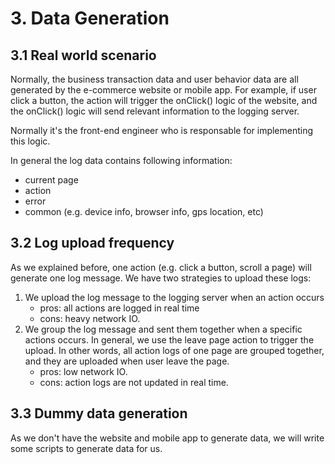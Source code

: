 # 3. Data Generation

## 3.1 Real world scenario
Normally, the business transaction data and user behavior data are all generated by the e-commerce website or mobile app.
For example, if user click a button, the action will trigger the onClick() logic of the website, and the onClick() logic
will send relevant information to the logging server.

Normally it's the front-end engineer who is responsable for implementing this logic. 

In general the log data contains following information:
- current page 
- action 
- error 
- common (e.g. device info, browser info, gps location, etc)

## 3.2 Log upload frequency

As we explained before, one action (e.g. click a button, scroll a page) will generate one log message. We have two 
strategies to upload these logs:
1. We upload the log message to the logging server when an action occurs
   - pros: all actions are logged in real time
   - cons: heavy network IO.
2. We group the log message and sent them together when a specific actions occurs. In general, we use the leave page 
   action to trigger the upload. In other words, all action logs of one page are grouped together, and they are uploaded
   when user leave the page.
   - pros: low network IO.
   - cons: action logs are not updated in real time.
   
## 3.3 Dummy data generation

As we don't have the website and mobile app to generate data, we will write some scripts to generate data for us.

